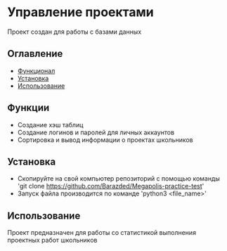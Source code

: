 # Управление проектами
Проект создан для работы с базами данных
## Оглавление 
- [Функционал](#функции)
- [Установка](#установка)
- [Использование](#использование)
## Функции
- Создание хэш таблиц
- Создание логинов и паролей для личных аккаунтов
- Сортировка и вывод информации о проектах школьников
## Установка
- Скопируйте на свой компьютер репозиторий с помощью команды
'git clone https://github.com/Barazded/Megapolis-practice-test'
- Запуск файла производится по команде
'python3 <file_name>'
## Использование 
Проект предназначен для работы со статистикой выполнения проектных работ школьников